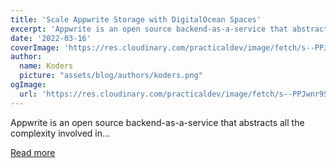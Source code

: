 ```yaml
---
title: 'Scale Appwrite Storage with DigitalOcean Spaces'
excerpt: 'Appwrite is an open source backend-as-a-service that abstracts all the complexity involved in...'
date: '2022-03-16'
coverImage: 'https://res.cloudinary.com/practicaldev/image/fetch/s--PPJwnr9S--/c_imagga_scale,f_auto,fl_progressive,h_420,q_auto,w_1000/https://dev-to-uploads.s3.amazonaws.com/uploads/articles/85w9nvw8i2cym21zs449.png'
author:
  name: Koders
  picture: "assets/blog/authors/koders.png"
ogImage:
  url: 'https://res.cloudinary.com/practicaldev/image/fetch/s--PPJwnr9S--/c_imagga_scale,f_auto,fl_progressive,h_420,q_auto,w_1000/https://dev-to-uploads.s3.amazonaws.com/uploads/articles/85w9nvw8i2cym21zs449.png'
---
```


Appwrite is an open source backend-as-a-service that abstracts all the complexity involved in...

[Read more](https://dev.to/appwrite/scale-appwrite-storage-with-digitalocean-spaces-36kh)
